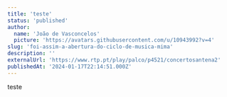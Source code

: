 ```yaml
---
title: 'teste'
status: 'published'
author:
  name: 'João de Vasconcelos'
  picture: 'https://avatars.githubusercontent.com/u/10943992?v=4'
slug: 'foi-assim-a-abertura-do-ciclo-de-musica-mima'
description: ''
externalUrl: 'https://www.rtp.pt/play/palco/p4521/concertosantena2'
publishedAt: '2024-01-17T22:14:51.000Z'
---
```


teste